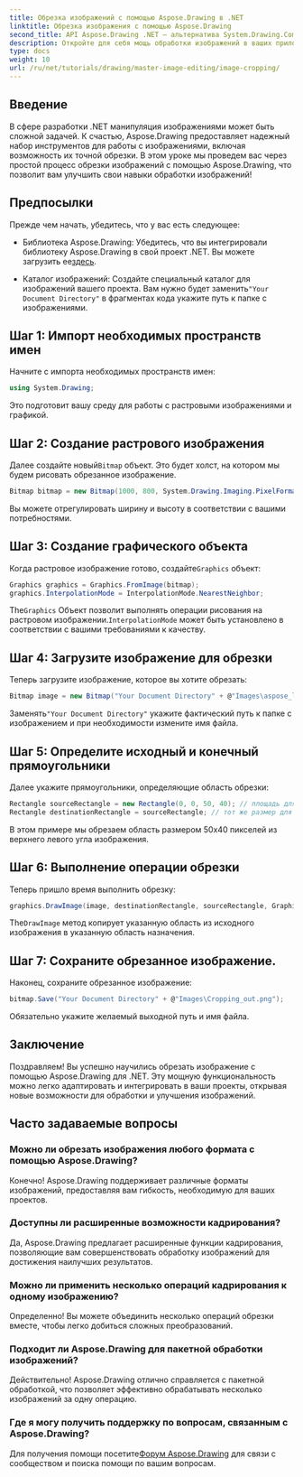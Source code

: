 ```yaml
---
title: Обрезка изображений с помощью Aspose.Drawing в .NET
linktitle: Обрезка изображения с помощью Aspose.Drawing
second_title: API Aspose.Drawing .NET — альтернатива System.Drawing.Common
description: Откройте для себя мощь обработки изображений в ваших приложениях .NET с помощью нашего пошагового руководства по кадрированию изображений с помощью Aspose.Drawing. В этом руководстве рассматривается все, что вам нужно знать, от создания Bitmap до сохранения окончательного кадрированного изображения.
type: docs
weight: 10
url: /ru/net/tutorials/drawing/master-image-editing/image-cropping/
---
```

## Введение

В сфере разработки .NET манипуляция изображениями может быть сложной задачей. К счастью, Aspose.Drawing предоставляет надежный набор инструментов для работы с изображениями, включая возможность их точной обрезки. В этом уроке мы проведем вас через простой процесс обрезки изображений с помощью Aspose.Drawing, что позволит вам улучшить свои навыки обработки изображений!

## Предпосылки

Прежде чем начать, убедитесь, что у вас есть следующее:

- Библиотека Aspose.Drawing: Убедитесь, что вы интегрировали библиотеку Aspose.Drawing в свой проект .NET. Вы можете загрузить ее[здесь](https://releases.aspose.com/drawing/net/).
  
-  Каталог изображений: Создайте специальный каталог для изображений вашего проекта. Вам нужно будет заменить`"Your Document Directory"` в фрагментах кода укажите путь к папке с изображениями.

## Шаг 1: Импорт необходимых пространств имен

Начните с импорта необходимых пространств имен:

```csharp
using System.Drawing;
```

Это подготовит вашу среду для работы с растровыми изображениями и графикой.

## Шаг 2: Создание растрового изображения

 Далее создайте новый`Bitmap` объект. Это будет холст, на котором мы будем рисовать обрезанное изображение.

```csharp
Bitmap bitmap = new Bitmap(1000, 800, System.Drawing.Imaging.PixelFormat.Format32bppPArgb);
```

Вы можете отрегулировать ширину и высоту в соответствии с вашими потребностями.

## Шаг 3: Создание графического объекта

 Когда растровое изображение готово, создайте`Graphics` объект:

```csharp
Graphics graphics = Graphics.FromImage(bitmap);
graphics.InterpolationMode = InterpolationMode.NearestNeighbor;
```

 The`Graphics` Объект позволит выполнять операции рисования на растровом изображении.`InterpolationMode` может быть установлено в соответствии с вашими требованиями к качеству.

## Шаг 4: Загрузите изображение для обрезки

Теперь загрузите изображение, которое вы хотите обрезать:

```csharp
Bitmap image = new Bitmap("Your Document Directory" + @"Images\aspose_logo.png");
```

 Заменять`"Your Document Directory"` укажите фактический путь к папке с изображением и при необходимости измените имя файла.

## Шаг 5: Определите исходный и конечный прямоугольники

Далее укажите прямоугольники, определяющие область обрезки:

```csharp
Rectangle sourceRectangle = new Rectangle(0, 0, 50, 40); // площадь для посева
Rectangle destinationRectangle = sourceRectangle; // тот же размер для пункта назначения
```

В этом примере мы обрезаем область размером 50x40 пикселей из верхнего левого угла изображения.

## Шаг 6: Выполнение операции обрезки

Теперь пришло время выполнить обрезку:

```csharp
graphics.DrawImage(image, destinationRectangle, sourceRectangle, GraphicsUnit.Pixel);
```

 The`DrawImage` метод копирует указанную область из исходного изображения в указанную область назначения.

## Шаг 7: Сохраните обрезанное изображение.

Наконец, сохраните обрезанное изображение:

```csharp
bitmap.Save("Your Document Directory" + @"Images\Cropping_out.png");
```

Обязательно укажите желаемый выходной путь и имя файла.

## Заключение

Поздравляем! Вы успешно научились обрезать изображение с помощью Aspose.Drawing для .NET. Эту мощную функциональность можно легко адаптировать и интегрировать в ваши проекты, открывая новые возможности для обработки и улучшения изображений.

## Часто задаваемые вопросы

### Можно ли обрезать изображения любого формата с помощью Aspose.Drawing?

Конечно! Aspose.Drawing поддерживает различные форматы изображений, предоставляя вам гибкость, необходимую для ваших проектов.

### Доступны ли расширенные возможности кадрирования?

Да, Aspose.Drawing предлагает расширенные функции кадрирования, позволяющие вам совершенствовать обработку изображений для достижения наилучших результатов.

### Можно ли применить несколько операций кадрирования к одному изображению?

Определенно! Вы можете объединить несколько операций обрезки вместе, чтобы легко добиться сложных преобразований.

### Подходит ли Aspose.Drawing для пакетной обработки изображений?

Действительно! Aspose.Drawing отлично справляется с пакетной обработкой, что позволяет эффективно обрабатывать несколько изображений за одну операцию.

### Где я могу получить поддержку по вопросам, связанным с Aspose.Drawing?

Для получения помощи посетите[Форум Aspose.Drawing](https://forum.aspose.com/c/diagram/17) для связи с сообществом и поиска помощи по вашим вопросам.